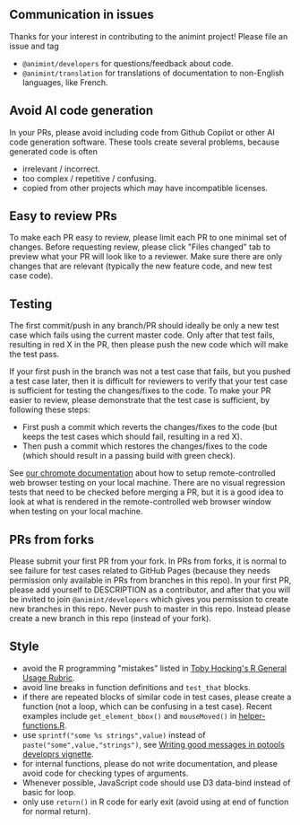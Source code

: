 ## Communication in issues

Thanks for your interest in contributing to the animint project!
Please file an issue and tag

* `@animint/developers` for questions/feedback about code.
* `@animint/translation` for translations of documentation to non-English languages, like French.

## Avoid AI code generation

In your PRs, please avoid including code from Github Copilot or other AI code generation software. These tools create several problems, because generated code is often

* irrelevant / incorrect.
* too complex / repetitive / confusing.
* copied from other projects which may have incompatible licenses.

## Easy to review PRs

To make each PR easy to review, please limit each PR to one minimal set of changes.
Before requesting review, please click "Files changed" tab to preview what your PR will look like to a reviewer.
Make sure there are only changes that are relevant (typically the new feature code, and new test case code).

## Testing

The first commit/push in any branch/PR should ideally be only a new test case which fails using the current master code.
Only after that test fails, resulting in red X in the PR, then please push the new code which will make the test pass.

If your first push in the branch was not a test case that fails, but you pushed a test case later, then it is difficult for reviewers to verify that your test case is sufficient for testing the changes/fixes to the code. To make your PR easier to review, please demonstrate that the test case is sufficient, by following these steps:

* First push a commit which reverts the changes/fixes to the code (but keeps the test cases which should fail, resulting in a red X).
* Then push a commit which restores the changes/fixes to the code (which should result in a passing build with green check).

See [our chromote documentation](https://github.com/animint/animint2/wiki/Chromote-testing-documentation) about how to setup remote-controlled web browser testing on your local machine.
There are no visual regression tests that need to be checked before merging a PR, but it is a good idea to look at what is rendered in the remote-controlled web browser window when testing on your local machine.

## PRs from forks

Please submit your first PR from your fork. In PRs from forks, it is normal to see failure for test cases related to GitHub Pages (because they needs permission only available in PRs from branches in this repo). In your first PR, please add yourself to DESCRIPTION as a contributor, and after that you will be invited to join `@animint/developers` which gives you permission to create new branches in this repo. Never push to master in this repo. Instead please create a new branch in this repo (instead of your fork).

## Style

* avoid the R programming "mistakes" listed in [Toby Hocking's R General Usage Rubric](https://docs.google.com/document/d/1W6-HdQLgHayOFXaQtscO5J5yf05G7E6KeXyiBJFcT7A/edit?tab=t.0#heading=h.pekgvy78tviz).
* avoid line breaks in function definitions and `test_that` blocks.
* if there are repeated blocks of similar code in test cases, please create a function (not a loop, which can be confusing in a test case). Recent examples include `get_element_bbox()` and `mouseMoved()` in [helper-functions.R](https://github.com/animint/animint2/blob/master/tests/testthat/helper-functions.R).
* use `sprintf("some %s strings",value)` instead of `paste("some",value,"strings")`, see [Writing good messages in potools developrs vignette](https://cran.r-project.org/web/packages/potools/vignettes/developers.html).
* for internal functions, please do not write documentation, and please avoid code for checking types of arguments.
* Whenever possible, JavaScript code should use D3 data-bind instead of basic for loop.
* only use `return()` in R code for early exit (avoid using at end of function for normal return).
